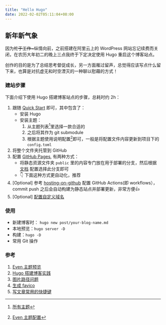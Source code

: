 ```yaml
---
title: "Hello Hugo"
date: 2022-02-02T05:11:04+08:00
---
```


## 新年新气象

因为<s>忙于工作~</s>纵情向前，之前搭建在阿里云上的 WordPress 网站忘记续费而关闭，在农历大年初二的晚上三点我终于下定决定使用 Hugo 重启这个博客站点。

创作的目的是为了总结思考督促成长，另一方面雁过留声，总觉得应该写点什么留下来，也算是对抗虚无和时空湮灭的一种聊以慰藉的方式！

### 建站步骤
下面介绍下使用 Hugo 搭建博客站点的步骤，总耗时约 2h：
1. 跟随 [Quick Start](https://gohugo.io/getting-started/quick-start/) 即可，其中包含了：
    - 安装 Hugo
    - 安装主题：
      1. 从主题列表[^1]里选择一款合适的 
      2. 之后将其作为 git submodule 
      3. 根据主题使用说明配置[^2]即可，一般是将配置文件内容更新到项目下的 `config.toml` 
2. 将整个文件夹托管到 GitHub
3. 配置 [GitHub Pages](https://docs.github.com/en/pages/getting-started-with-github-pages/creating-a-github-pages-site), 有两种方式：
   - 将静态资源文件夹 `public` 里的内容专门放在用于部署的分支，然后根据 [文档](https://docs.github.com/en/pages/getting-started-with-github-pages/configuring-a-publishing-source-for-your-github-pages-site) 配置选择此分支即可
   - 👇 下面这种方式更自动化，推荐
4. [Optional] 参考 [hosting-on-github](https://gohugo.io/hosting-and-deployment/hosting-on-github/) 配置 GitHub Actions(即 workflows），commit push 之后会自动构建为静态站点并部署更新，非常方便👍
5. [Optional] [配置自定义域名](https://docs.github.com/en/pages/configuring-a-custom-domain-for-your-github-pages-site/managing-a-custom-domain-for-your-github-pages-site#configuring-an-apex-domain)
   

### 使用
- 新建博客时： `hugo new post/your-blog-name.md`
- 本地预览：`hugo server -D`
- 构建：`hugo -D`
- 常用 Git 操作

### 参考
1. [Even 主题预览](https://hugo-theme-even.netlify.app/post/even-preview/)
2. [Hugo 搭建博客实践](https://creaink.github.io/post/Devtools/Hugo/Hugo-intro.html)
3. [图片路径问题](http://i.lckiss.com/?p=7455)
4. [生成 favico](https://www.favicon-generator.org/)
5. [写文章常用的快捷键](https://gohugo.io/content-management/shortcodes/)


[^1]: [所有主题](https://themes.gohugo.io/)
[^2]: [Even 主题配置](https://github.com/olOwOlo/hugo-theme-even/blob/master/README-zh.md)
